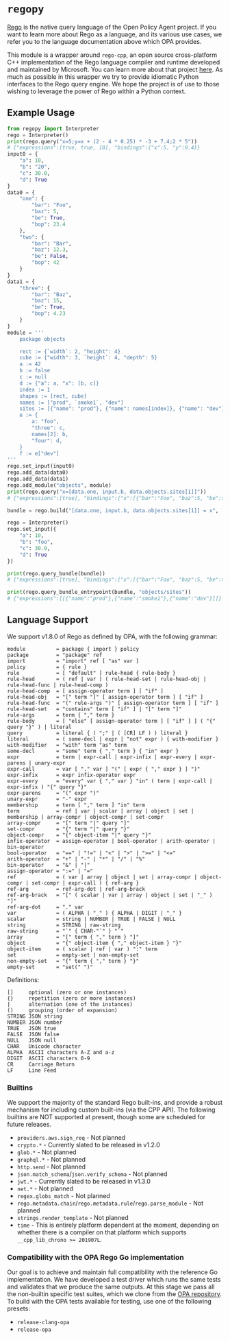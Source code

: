 # `regopy`

[Rego](https://www.openpolicyagent.org/docs/latest/policy-language/)
is the native query language of the Open Policy Agent project. If you want to
learn more about Rego as a language, and its various use cases, we refer
you to the language documentation above which OPA provides.

This module is a wrapper around `rego-cpp`, an open source cross-platform C++
implementation of the Rego language compiler and runtime developed and maintained
by Microsoft. You can learn more about that project
[here](https://github.com/microsoft/rego-cpp). As much as possible in this
wrapper we try to provide idiomatic Python interfaces to the Rego query engine.
We hope the project is of use to those wishing to leverage the power of Rego
within a Python context.

## Example Usage

```python
from regopy import Interpreter
rego = Interpreter()
print(rego.query("x=5;y=x + (2 - 4 * 0.25) * -3 + 7.4;2 * 5"))
# {"expressions":[true, true, 10], "bindings":{"x":5, "y":9.4}}
input0 = {
    "a": 10,
    "b": "20",
    "c": 30.0,
    "d": True
}
data0 = {
    "one": {
        "bar": "Foo",
        "baz": 5,
        "be": True,
        "bop": 23.4
    },
    "two": {
        "bar": "Bar",
        "baz": 12.3,
        "be": False,
        "bop": 42
    }
}
data1 = {
    "three": {
        "bar": "Baz",
        "baz": 15,
        "be": True,
        "bop": 4.23
    }
}
module = '''
    package objects

    rect := {`width`: 2, "height": 4}
    cube := {"width": 3, `height`: 4, "depth": 5}
    a := 42
    b := false
    c := null
    d := {"a": a, "x": [b, c]}
    index := 1
    shapes := [rect, cube]
    names := ["prod", `smoke1`, "dev"]
    sites := [{"name": "prod"}, {"name": names[index]}, {"name": "dev"}]
    e := {
        a: "foo",
        "three": c,
        names[2]: b,
        "four": d,
    }
    f := e["dev"]
'''
rego.set_input(input0)
rego.add_data(data0)
rego.add_data(data1)
rego.add_module("objects", module)
print(rego.query("x=[data.one, input.b, data.objects.sites[1]]"))
# {"expressions":[true], "bindings":{"x":[{"bar":"Foo", "baz":5, "be":true, "bop":23.4},"20",{"name":"smoke1"}]}}

bundle = rego.build("[data.one, input.b, data.objects.sites[1]] = x", ["objects/sites"])

rego = Interpreter()
rego.set_input({
    "a": 10,
    "b": "foo",
    "c": 30.0,
    "d": True
})

print(rego.query_bundle(bundle))
# {"expressions":[true], "bindings":{"x":[{"bar":"Foo", "baz":5, "be":true, "bop":23.4},"foo",{"name":"smoke1"}]}}

print(rego.query_bundle_entrypoint(bundle, "objects/sites"))
# {"expressions":[[{"name":"prod"},{"name":"smoke1"},{"name":"dev"}]]}
```

## Language Support

We support v1.8.0 of Rego as defined by OPA, with the following grammar:

```ebnf
module          = package { import } policy
package         = "package" ref
import          = "import" ref [ "as" var ]
policy          = { rule }
rule            = [ "default" ] rule-head { rule-body }
rule-head       = ( ref | var ) ( rule-head-set | rule-head-obj | rule-head-func | rule-head-comp )
rule-head-comp  = [ assign-operator term ] [ "if" ]
rule-head-obj   = "[" term "]" [ assign-operator term ] [ "if" ]
rule-head-func  = "(" rule-args ")" [ assign-operator term ] [ "if" ]
rule-head-set   = "contains" term [ "if" ] | "[" term "]"
rule-args       = term { "," term }
rule-body       = [ "else" [ assign-operator term ] [ "if" ] ] ( "{" query "}" ) | literal
query           = literal { ( ";" | ( [CR] LF ) ) literal }
literal         = ( some-decl | expr | "not" expr ) { with-modifier }
with-modifier   = "with" term "as" term
some-decl       = "some" term { "," term } { "in" expr }
expr            = term | expr-call | expr-infix | expr-every | expr-parens | unary-expr
expr-call       = var [ "." var ] "(" [ expr { "," expr } ] ")"
expr-infix      = expr infix-operator expr
expr-every      = "every" var { "," var } "in" ( term | expr-call | expr-infix ) "{" query "}"
expr-parens     = "(" expr ")"
unary-expr      = "-" expr
membership      = term [ "," term ] "in" term
term            = ref | var | scalar | array | object | set | membership | array-compr | object-compr | set-compr
array-compr     = "[" term "|" query "]"
set-compr       = "{" term "|" query "}"
object-compr    = "{" object-item "|" query "}"
infix-operator  = assign-operator | bool-operator | arith-operator | bin-operator
bool-operator   = "==" | "!=" | "<" | ">" | ">=" | "<="
arith-operator  = "+" | "-" | "*" | "/" | "%"
bin-operator    = "&" | "|"
assign-operator = ":=" | "="
ref             = ( var | array | object | set | array-compr | object-compr | set-compr | expr-call ) { ref-arg }
ref-arg         = ref-arg-dot | ref-arg-brack
ref-arg-brack   = "[" ( scalar | var | array | object | set | "_" ) "]"
ref-arg-dot     = "." var
var             = ( ALPHA | "_" ) { ALPHA | DIGIT | "_" }
scalar          = string | NUMBER | TRUE | FALSE | NULL
string          = STRING | raw-string
raw-string      = "`" { CHAR-"`" } "`"
array           = "[" term { "," term } "]"
object          = "{" object-item { "," object-item } "}"
object-item     = ( scalar | ref | var ) ":" term
set             = empty-set | non-empty-set
non-empty-set   = "{" term { "," term } "}"
empty-set       = "set(" ")"
```

Definitions:
```
[]     optional (zero or one instances)
{}     repetition (zero or more instances)
|      alternation (one of the instances)
()     grouping (order of expansion)
STRING JSON string
NUMBER JSON number
TRUE   JSON true
FALSE  JSON false
NULL   JSON null
CHAR   Unicode character
ALPHA  ASCII characters A-Z and a-z
DIGIT  ASCII characters 0-9
CR     Carriage Return
LF     Line Feed
```

### Builtins

We support the majority of the standard Rego built-ins, and provide a robust
mechanism for including custom built-ins (via the CPP API). The following builtins
are NOT supported at present, though some are scheduled for future releases.

- `providers.aws.sign_req` - Not planned
- `crypto.*` - Currently slated to be released in v1.2.0
- `glob.*` - Not planned
- `graphql.*` - Not planned
- `http.send` - Not planned
- `json.match_schema`/`json.verify_schema` - Not planned
- `jwt.*` - Currently slated to be released in v1.3.0
- `net.*` - Not planned
- `regex.globs_match` - Not planned
- `rego.metadata.chain`/`rego.metadata.rule`/`rego.parse_module` - Not planned
- `strings.render_template` - Not planned
- `time` - This is entirely platform dependent at the moment, depending on whether
           there is a compiler on that platform which supports `__cpp_lib_chrono >= 201907L`.


### Compatibility with the OPA Rego Go implementation

Our goal is to achieve and maintain full compatibility with the reference Go
implementation. We have developed a test driver which runs the same tests
and validates that we produce the same outputs. At this stage we pass all
the non-builtin specific test suites, which we clone from the
[OPA repository](https://github.com/open-policy-agent/opa/tree/main/test/cases/testdata).
To build with the OPA tests available for testing, use one of the following presets:
- `release-clang-opa`
- `release-opa`